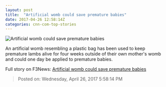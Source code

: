 ```yaml
---
layout: post
title:  "Artificial womb could save premature babies"
date: 2017-04-26 12:58:14Z
categories: cnn-com-top-stories
---
```


![Artificial womb could save premature babies](http://i2.cdn.cnn.com/cnnnext/dam/assets/170426035420-artificial-lamb-womb-03-super-tease.jpg)

An artificial womb resembling a plastic bag has been used to keep premature lambs alive for four weeks outside of their own mother's womb and could one day be applied to premature babies.


Full story on F3News: [Artificial womb could save premature babies](http://www.f3nws.com/n/b4EBpE)

> Posted on: Wednesday, April 26, 2017 5:58:14 PM
